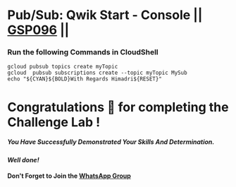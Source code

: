 # Pub/Sub: Qwik Start - Console || [GSP096](https://www.cloudskillsboost.google/course_templates/637/labs/464356) ||

### Run the following Commands in CloudShell
```
gcloud pubsub topics create myTopic
gcloud  pubsub subscriptions create --topic myTopic MySub
echo "${CYAN}${BOLD}With Regards Himadri${RESET}"
```

# Congratulations 🎉 for completing the Challenge Lab !

##### *You Have Successfully Demonstrated Your Skills And Determination.*

#### *Well done!*

#### Don't Forget to Join the [WhatsApp Group](https://chat.whatsapp.com/CcX9gXycV1lKmOjnZQCk7g) 
